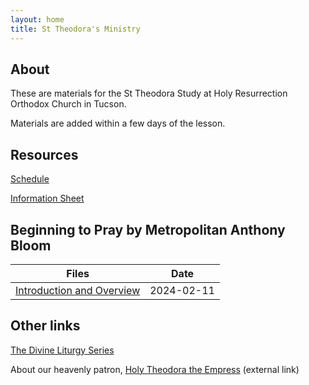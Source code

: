 ```yaml
---
layout: home
title: St Theodora's Ministry
---
```


## About
These are materials for the St Theodora Study at Holy Resurrection Orthodox Church in Tucson.

Materials are added within a few days of the lesson.

## Resources
[Schedule](docs/St%20Theodora%20Adult%20Ministry%20Assignment%20for%202024.pdf)

[Information Sheet](docs/St%20Theodora%20Adult%20Ministry%20Information%20Sheet%20-%202024.pdf)

## Beginning to Pray by Metropolitan Anthony Bloom

Files | Date 
---|---
[Introduction and Overview](docs/240211%20Beginning%20to%20Pray%20-%20Introduction%201%20-%20Notes.pdf) | 2024-02-11


## Other links
[The Divine Liturgy Series](https://chthh.github.io/divine_liturgy_series/)  

About our heavenly patron, [Holy Theodora the Empress](https://www.oca.org/saints/lives/2024/02/11/100504-righteous-theodora-wife-of-emperor-theophilus-the-iconoclast) (external link)
 

